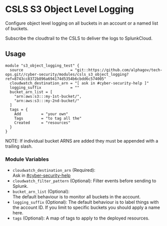 # CSLS S3 Object Level Logging

Configure object level logging on all buckets 
in an account or a named list of buckets. 

Subscribe the cloudtrail to the CSLS to deliver 
the logs to SplunkCloud. 

## Usage

```
module "s3_object_logging_test" {
  source                     = "git::https://github.com/alphagov/tech-ops.git//cyber-security/modules/csls_s3_object_logging?ref=8743cc8372b896a694174d5354b6cbdd6c574005"
  cloudwatch_destination_arn = "[ ask in #cyber-security-help ]"
  logging_suffix             = ""
  bucket_arn_list = [
    "arn:aws:s3:::my-1st-bucket/",
    "arn:aws:s3:::my-2nd-bucket/"
  ]
  tags = {
    Add         = "your own"
    Tags        = "to tag all the"
    Created     = "resources"
  }
}

```  

NOTE: If individual bucket ARNS are added they must be appended with a trailing slash.

### Module Variables

* `cloudwatch_destination_arn` (Required):  
    Ask in [#cyber-security-help](https://gds.slack.com/archives/CCMPJKFDK)
* `cloudwatch_filter_pattern` (Optional): 
    Filter events before sending to Splunk.
* `bucket_arn_list` (Optional):  
    The default behaviour is to monitor all buckets in the account. 
* `logging_suffix` (Optional): 
    The default behaviour is to label things with the account ID.
    If you limit to specific buckets you should apply a name here. 
* `tags` (Optional): 
    A map of tags to apply to the deployed resources. 

